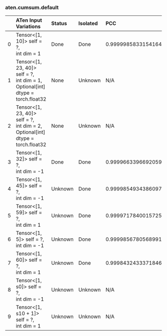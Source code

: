 ### aten.cumsum.default
|    | ATen Input Variations                                                                | Status   | Isolated   | PCC                | Host   |
|---:|:-------------------------------------------------------------------------------------|:---------|:-----------|:-------------------|:-------|
|  0 | Tensor<[1, 10]> self = ?,<br>int dim = 1                                             | Done     | Done       | 0.9999985833154164 | 0      |
|  1 | Tensor<[1, 23, 40]> self = ?,<br>int dim = 1,<br>Optional[int] dtype = torch.float32 | None     | Unknown    | N/A                | N/A    |
|  2 | Tensor<[1, 23, 40]> self = ?,<br>int dim = 2,<br>Optional[int] dtype = torch.float32 | None     | Unknown    | N/A                | N/A    |
|  3 | Tensor<[1, 32]> self = ?,<br>int dim = -1                                            | Done     | Done       | 0.9999663396692059 | 0      |
|  4 | Tensor<[1, 45]> self = ?,<br>int dim = -1                                            | Unknown  | Done       | 0.9999854934386097 | 0      |
|  5 | Tensor<[1, 59]> self = ?,<br>int dim = 1                                             | Unknown  | Done       | 0.9999717840015725 | 0      |
|  6 | Tensor<[1, 5]> self = ?,<br>int dim = -1                                             | Unknown  | Done       | 0.9999856780568991 | 0      |
|  7 | Tensor<[1, 60]> self = ?,<br>int dim = 1                                             | Unknown  | Done       | 0.9998432433371846 | 0      |
|  8 | Tensor<[1, s0]> self = ?,<br>int dim = -1                                            | Unknown  | Unknown    | N/A                | N/A    |
|  9 | Tensor<[1, s10 + 1]> self = ?,<br>int dim = 1                                        | Unknown  | Unknown    | N/A                | N/A    |

